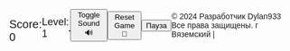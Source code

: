 <head>
  <meta charset="UTF-8">
  <meta name="viewport" content="width=device-width, initial-scale=1.0">
  <title>Tetris</title>
  <link rel="stylesheet" href="styles.css">
    <style>
    body {
      display: flex;
      align-items: center;
      justify-content: center;
      height: 100vh;
      margin: 0;
      font-family: 'Arial', sans-serif;
    }

    canvas {
      border: 1px solid #000;
    }

    #score {
      margin-top: 20px;
      font-size: 20px;
    }

    #level {
      margin-top: 10px;
      font-size: 18px;
    }

    #game-over {
      display: none;
      margin-top: 20px;
      font-size: 30px;
      color: red;
      font-weight: bold;
    }

    #next-piece-canvas {
      border: 1px solid #000;
      margin-top: 20px;
    }
  </style>
</head>
<body>
  <canvas id="tetrisCanvas" width="300" height="600"></canvas>
  <div id="score">Score: 0</div>
  <div id="level">Level: 1</div>
  <div id="game-over">Game Over!</div>
  <canvas id="next-piece-canvas" width="100" height="100"></canvas>
  <button id="sound-button">Toggle Sound 🔊</button>
  <button id="reset-button">Reset Game 🔄</button>
  <button id="pause-resume-button">Пауза</button>                                      
  <script src="tetris.js"></script>
<script>
const canvas = document.getElementById('tetrisCanvas');
const ctx = canvas.getContext('2d');
const blockSize = 30;
const rows = 20;
const columns = 10;
let board = Array.from({ length: rows }, () => Array(columns).fill(0));
let currentPiece = generatePiece();
let nextPiece = generatePiece();
let score = 0;
let level = 1;
let gameOver = false;
let gameSpeed = 500; // Initial game speed in milliseconds
let lastMoveDown = Date.now();
let isPaused = false;

const nextPieceCanvas = document.getElementById('next-piece-canvas');
const nextPieceCtx = nextPieceCanvas.getContext('2d');

// Touch events
let touchStartX = 0;
let touchStartY = 0;

canvas.addEventListener('touchstart', handleTouchStart, false);
canvas.addEventListener('touchmove', handleTouchMove, false);
canvas.addEventListener('touchend', handleTouchEnd, false);

function handleTouchStart(event) {
  touchStartX = event.touches[0].clientX;
  touchStartY = event.touches[0].clientY;
}

function handleTouchMove(event) {
  event.preventDefault();
  const touchX = event.touches[0].clientX;
  const touchY = event.touches[0].clientY;
  const deltaX = touchX - touchStartX;
  const deltaY = touchY - touchStartY;
  if (Math.abs(deltaX) > Math.abs(deltaY)) {
    if (deltaX > 0) {
      moveRight();
    } else {
      moveLeft();
    }
  } else {
    if (deltaY > 0) {
      moveDown();
    } else {
      rotate();
    }
  }
}

function handleTouchEnd(event) {
  touchStartX = 0;
  touchStartY = 0;
}

document.addEventListener('keydown', (event) => {
  if (!gameOver && !isPaused) {
    switch (event.key) {
      case 'ArrowLeft':
        moveLeft();
        break;
      case 'ArrowRight':
        moveRight();
        break;
      case 'ArrowDown':
        moveDown();
        break;
      case 'ArrowUp':
        rotate();
        break;
      case ' ':
        moveDrop();
        break;
    }
  }
});

const soundButton = document.getElementById('sound-button');
soundButton.addEventListener('click', toggleSound);

const resetButton = document.getElementById('reset-button');
resetButton.addEventListener('click', resetGame);

let soundEnabled = true;

function toggleSound() {
  soundEnabled = !soundEnabled;
  const soundIcon = document.getElementById('sound-icon');
  if (soundEnabled) {
    soundIcon.textContent = '🔊';
  } else {
    soundIcon.textContent = '🔇';
  }
}

function updateScoreAndLevel() {
  document.getElementById('score').textContent = `Score: ${score}`;
  document.getElementById('level').textContent = `Level: ${level}`;
}

function displayGameOver() {
  if (gameOver) {
    document.getElementById('game-over').style.display = 'block';
  } else {
    document.getElementById('game-over').style.display = 'none';
  }
}

function generatePiece() {
  const pieces = [
    { shape: [[1, 1, 1, 1]], color: 'cyan' },
    { shape: [[1, 1, 1], [1]], color: 'blue' },
    { shape: [[1, 1, 1], [0, 0, 1]], color: 'orange' },
    { shape: [[1, 1, 1], [1, 0]], color: 'yellow' },
    { shape: [[1, 1], [1, 1]], color: 'red' },
    { shape: [[1, 1, 0], [0, 1, 1]], color: 'green' },
    { shape: [[0, 1, 1], [1, 1]], color: 'purple' },
  ];
  const randomIndex = Math.floor(Math.random() * pieces.length);
  const piece = pieces[randomIndex];
  return {
    shape: piece.shape,
    color: piece.color,
    x: Math.floor((columns - piece.shape[0].length) / 2),
    y: 0,
  };
}

function drawSquare(x, y, color, context) {
  context.fillStyle = color;
  context.fillRect(x * blockSize, y * blockSize, blockSize, blockSize);
  context.strokeStyle = "#000";
  context.strokeRect(x * blockSize, y * blockSize, blockSize, blockSize);
}

function drawBoard() {
  for (let row = 0; row < rows; row++) {
    for (let col = 0; col < columns; col++) {
      if (board[row][col] !== 0) {
        drawSquare(col, row, board[row][col], ctx);
      }
    }
  }
}

function drawPiece(piece, context) {
  piece.shape.forEach((row, i) => {
    row.forEach((cell, j) => {
      if (cell !== 0) {
        drawSquare(piece.x + j, piece.y + i, piece.color, context);
      }
    });
  });
}

function drawNextPiece() {
  nextPieceCtx.clearRect(0, 0, nextPieceCanvas.width, nextPieceCanvas.height);
  const offsetX = (nextPieceCanvas.width - blockSize * nextPiece.shape[0].length) / 2;
  const offsetY = (nextPieceCanvas.height - blockSize * nextPiece.shape.length) / 2;

  drawPiece(nextPiece, nextPieceCtx);
}

function draw() {
  ctx.clearRect(0, 0, canvas.width, canvas.height);
  drawBoard();
  drawPiece(currentPiece, ctx);
  updateScoreAndLevel();
  displayGameOver();
}

function moveLeft() {
  if (!gameOver && isValidMove(-1, 0)) {
    currentPiece.x--;
  }
}

function moveRight() {
  if (!gameOver && isValidMove(1, 0)) {
    currentPiece.x++;
  }
}

function moveDown() {
  if (!gameOver && isValidMove(0, 1)) {
    currentPiece.y++;
  } else if (!gameOver) {
    mergePiece();
    clearLines();
    currentPiece = nextPiece;
    nextPiece = generatePiece();
    drawNextPiece(); // Добавим вызов функции drawNextPiece()
    if (!isValidMove(0, 0)) {
      gameOver = true;
      displayGameOver();
    }
  }
}
function rotate() {
  const rotatedPiece = {
    shape: currentPiece.shape.map((_, i) => currentPiece.shape.map(row => row[i])).reverse(),
    color: currentPiece.color,
    x: currentPiece.x,
    y: currentPiece.y,
  };

  if (!gameOver && isValidMove(0, 0, rotatedPiece)) {
    currentPiece.shape = rotatedPiece.shape;
  }
}

function moveDrop() {
  while (isValidMove(0, 1)) {
    moveDown();
  }
}

function isValidMove(offsetX, offsetY, piece = currentPiece) {
  for (let i = 0; i < piece.shape.length; i++) {
    for (let j = 0; j < piece.shape[i].length; j++) {
      if (
        piece.shape[i][j] !== 0 &&
        (board[piece.y + i + offsetY] && board[piece.y + i + offsetY][piece.x + j + offsetX]) !== 0
      ) {
        return false;
      }
    }
  }
  return true;
}

function mergePiece() {
  currentPiece.shape.forEach((row, i) => {
    row.forEach((cell, j) => {
      if (cell !== 0) {
        board[currentPiece.y + i][currentPiece.x + j] = currentPiece.color;
      }
    });
  });
}

function clearLines() {
  let linesCleared = 0;
  for (let row = rows - 1; row >= 0; row--) {
    if (board[row].every(cell => cell !== 0)) {
      board.splice(row, 1);
      board.unshift(Array(columns).fill(0));
      linesCleared++;
    }
  }
  if (linesCleared > 0) {
    score += linesCleared * 100;
    level = Math.floor(score / 1000) + 1;
    gameSpeed = Math.max(100, gameSpeed - linesCleared * 10);
  }
}

function update() {
  const currentTime = Date.now();
  if (!isPaused && currentTime - lastMoveDown > gameSpeed) {
    moveDown();
    lastMoveDown = currentTime;
  }
}

function gameLoop() {
  update();
  draw();
  requestAnimationFrame(gameLoop);
}

function resetGame() {
  score = 0;
  level = 1;
  gameOver = false;
  gameSpeed = 500;
  clearBoard();
  currentPiece = generatePiece();
  nextPiece = generatePiece();
  updateScoreAndLevel();
  displayGameOver();
}

function clearBoard() {
  board = Array.from({ length: rows }, () => Array(columns).fill(0));
}

function checkGameOver() {
  for (let j = 0; j < columns; j++) {
    if (board[0][j] !== 0) {
      return true;
    }
  }
  return false;
}

const gameInterval = setInterval(updateGame, gameSpeed);

function updateGame() {
  if (!gameOver && !isPaused) {
    moveDown();
    updateScoreAndLevel();
    displayGameOver();
  }
}
// Добавляем обработчик клика для кнопки паузы/продолжения
const pauseResumeButton = document.getElementById('pause-resume-button');
pauseResumeButton.addEventListener('click', togglePauseResume);

function togglePauseResume() {
  isPaused = !isPaused;
  if (isPaused) {
    pauseGame();
  } else {
    resumeGame();
  }
}

// Функция для паузы игры
function pauseGame() {
  pauseResumeButton.textContent = 'Возобнавить';
}
function resumeGame() {
  pauseResumeButton.textContent = 'Пауза';
  gameLoop(); // Restart the game loop
}

  </script>

<p>&copy; 2024 Разработчик  Dylan933 Все права защищены.  г Вяземский | <span id="companyLink"></span></p>
